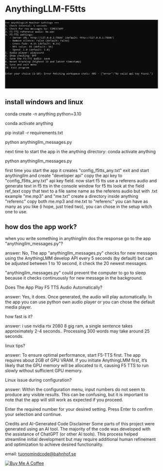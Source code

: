 # AnythingLLM-F5tts

![image alt](https://github.com/TuonoMindCode/AnythingLLM-F5tts/blob/77a6b833dcf79a3340d80d1b67264049914da4df/anythingf5tts.PNG)



install windows and linux
-------------------------

conda create -n anything python=3.10

conda activate anything

pip install -r requirements.txt

python anythingllm_messages.py

next time to start the app in the anything directory:
conda activate anything

python anythingllm_messages.py

first time you start the app it creates "config_f5tts_any.txt"
exit and start anythingllm and create "developer api"
copy the api key to "config_f5tts_any.txt" api key field.
now start f5 tts use a referens audio and generate text in f5 tts
in the console window for f5 tts look at the field ref_text 
copy that text to a file same name as the referens audio but with .txt
example "me.mp3" and "me.txt" create a directory inside anything "referenc"
copy both me.mp3 and me.txt to "referenc" 
you can have as many as you like (i hope, just tried two), you can chose in the setup witch one to use.

how dos the app work?
---------------------
when you write something in anythingllm dos the response go to the app "anythingllm_messages.py"?

answer: No,  The app "anythingllm_messages.py" checks for new messages using the AnythingLMM 
develop API every 5 seconds (by default) but can be adjusted between 1 to 10 second, 
it check the 20 newest messages.

"anythingllm_messages.py" could prevent the computer to go to sleep because it checks continuously for new message in the background.

Does The App Play F5 TTS Audio Automatically?

answer: Yes, it does. Once generated, the audio will play automatically. In the app you can use python own audio player or you can 
chose the default media player.

how fast is it?

answer: i use nvidia rtx 2080 8 gig ram, a single sentence takes approximately 2-4 seconds.. Processing 300 words may take around 25 seconds.

linux tips?

answer: To ensure optimal performance, start F5-TTS first. The app requires about 2GB of GPU VRAM. If you initiate AnythingLMM first, 
it’s likely that the GPU memory will be allocated to it, causing F5 TTS to run slowly without sufficient GPU memory.

Linux issue during configuration?

answer: Within the configuration menu, input numbers do not seem to produce any visible results. This can be confusing, but it is important to note that the app will still work as expected if you proceed.

Enter the required number for your desired setting.
Press Enter to confirm your selection and continue.

Credits and AI-Generated Code Disclaimer
Some parts of this project were generated using an AI tool. The majority of the code was developed with the assistance of ChatGPT (or other AI tools). This process helped streamline initial development but may require additional human refinement and optimization to achieve desired functionality.


email: tuonomindcode@bahnhof.se

<a href="https://www.buymeacoffee.com/tuonomindc4" target="_blank"><img src="https://cdn.buymeacoffee.com/buttons/v2/default-yellow.png" alt="Buy Me A Coffee" style="height: 60px !important;width: 217px !important;" ></a>
